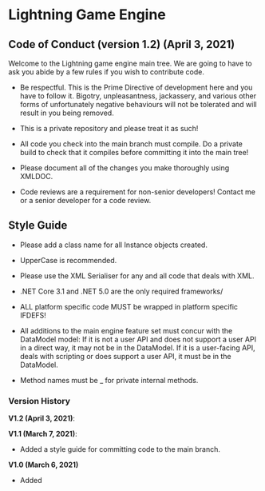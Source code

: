 # Lightning Game Engine

## Code of Conduct (version 1.2) (April 3, 2021)

Welcome to the Lightning game engine main tree. We are going to have to ask you abide by a few rules if you wish to contribute code.

* Be respectful. This is the Prime Directive of development here and you have to follow it. Bigotry, unpleasantness, jackassery, and various other forms of unfortunately negative behaviours will not be tolerated and will result in you being removed. 

* This is a private repository and please treat it as such!

* All code you check into the main branch must compile. Do a private build to check that it compiles before committing it into the main tree!

* Please document all of the changes you make thoroughly using XMLDOC.

* Code reviews are a requirement for non-senior developers! Contact me or a senior developer for a code review.

## Style Guide
* Please add a class name for all Instance objects created.

* UpperCase is recommended.

* Please use the XML Serialiser for any and all code that deals with XML.

* .NET Core 3.1 and .NET 5.0 are the only required frameworks/ 

* ALL platform specific code MUST be wrapped in platform specific IFDEFS!

* All additions to the main engine feature set must concur with the DataModel model:
If it is not a user API and does not support a user API in a direct way, it may not be in the DataModel.
If it is a user-facing API, deals with scripting or does support a user API, it must be in the DataModel.

* Method names must be <componentname>_<purpose> for private internal methods.

### Version History
**V1.2 (April 3, 2021)**:


**V1.1 (March 7, 2021)**:
* Added a style guide for committing code to the main branch.

**V1.0 (March 6, 2021)**
* Added 